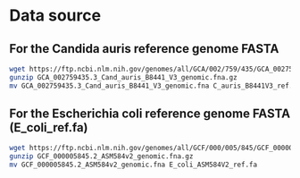 # Data source

## For the Candida auris reference genome FASTA 
```bash
wget https://ftp.ncbi.nlm.nih.gov/genomes/all/GCA/002/759/435/GCA_002759435.3_Cand_auris_B8441_V3/GCA_002759435.3_Cand_auris_B8441_V3_genomic.fna.gz
gunzip GCA_002759435.3_Cand_auris_B8441_V3_genomic.fna.gz
mv GCA_002759435.3_Cand_auris_B8441_V3_genomic.fna C_auris_B8441V3_ref.fa
```

## For the Escherichia coli reference genome FASTA (E_coli_ref.fa)
```bash
wget https://ftp.ncbi.nlm.nih.gov/genomes/all/GCF/000/005/845/GCF_000005845.2_ASM584v2/GCF_000005845.2_ASM584v2_genomic.fna.gz
gunzip GCF_000005845.2_ASM584v2_genomic.fna.gz
mv GCF_000005845.2_ASM584v2_genomic.fna E_coli_ASM584V2_ref.fa
```